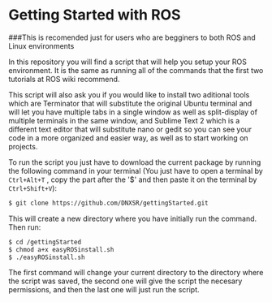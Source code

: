 # Getting Started with ROS
###This is recomended just for users who are begginers to both ROS and Linux environments

In this repository you will find a script that will help you setup your ROS environment. It is the same as running all of the commands that the first two tutorials at ROS wiki recommend.

This script will also ask you if you would like to install two aditional tools which are Terminator that will substitute the original Ubuntu terminal and will let you have multiple tabs in a single window as well as split-display of multiple terminals in the same window, and Sublime Text 2 which is a different text editor that will substitute nano or gedit so you can see your code in a more organized and easier way, as well as to start working on projects.

To run the script you just have to download the current package by running the following command in your terminal (You just have to open a terminal by ```Ctrl+Alt+T``` , copy the part after the '$' and then paste it on the terminal by ```Ctrl+Shift+V```):

```sh
$ git clone https://github.com/DNXSR/gettingStarted.git
```
This will create a new directory where you have initially run the command. Then run:
```sh
$ cd /gettingStarted
$ chmod a+x easyROSinstall.sh
$ ./easyROSinstall.sh
```
The first command will change your current directory to the directory where the script was saved, the second one will give the script the necesary permissions, and then the last one will just run the script.
